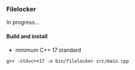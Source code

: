 ### Filelocker
In progress...
#### Build and install
* minimum C++ 17 standard
```
g++ -std=c++17 -o bin/filelocker src/main.cpp
```